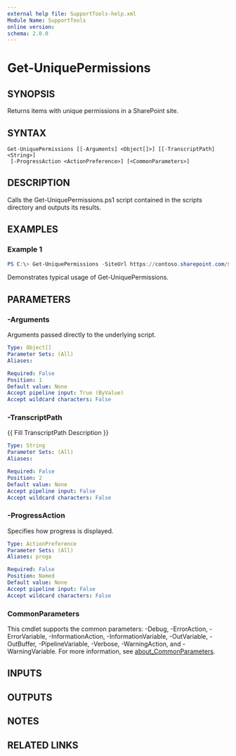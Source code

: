 ```yaml
---
external help file: SupportTools-help.xml
Module Name: SupportTools
online version:
schema: 2.0.0
---
```


# Get-UniquePermissions

## SYNOPSIS
Returns items with unique permissions in a SharePoint site.

## SYNTAX

```
Get-UniquePermissions [[-Arguments] <Object[]>] [[-TranscriptPath] <String>]
 [-ProgressAction <ActionPreference>] [<CommonParameters>]
```

## DESCRIPTION
Calls the Get-UniquePermissions.ps1 script contained in the scripts
directory and outputs its results.

## EXAMPLES

### Example 1
```powershell
PS C:\> Get-UniquePermissions -SiteUrl https://contoso.sharepoint.com/sites/HR
```

Demonstrates typical usage of Get-UniquePermissions.

## PARAMETERS

### -Arguments
Arguments passed directly to the underlying script.

```yaml
Type: Object[]
Parameter Sets: (All)
Aliases:

Required: False
Position: 1
Default value: None
Accept pipeline input: True (ByValue)
Accept wildcard characters: False
```

### -TranscriptPath
{{ Fill TranscriptPath Description }}

```yaml
Type: String
Parameter Sets: (All)
Aliases:

Required: False
Position: 2
Default value: None
Accept pipeline input: False
Accept wildcard characters: False
```

### -ProgressAction
Specifies how progress is displayed.

```yaml
Type: ActionPreference
Parameter Sets: (All)
Aliases: proga

Required: False
Position: Named
Default value: None
Accept pipeline input: False
Accept wildcard characters: False
```

### CommonParameters
This cmdlet supports the common parameters: -Debug, -ErrorAction, -ErrorVariable, -InformationAction, -InformationVariable, -OutVariable, -OutBuffer, -PipelineVariable, -Verbose, -WarningAction, and -WarningVariable. For more information, see [about_CommonParameters](http://go.microsoft.com/fwlink/?LinkID=113216).

## INPUTS

## OUTPUTS

## NOTES

## RELATED LINKS
